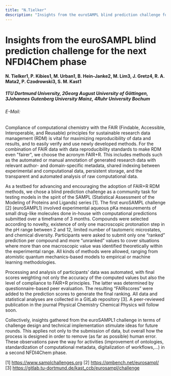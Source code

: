 ```yaml
---
title: "N.Tielker"
description: "Insights from the euroSAMPL blind prediction challenge for the next NFDI4Chem phase"
---
```


# Insights from the euroSAMPL blind prediction challenge for the next NFDI4Chem phase

#### N. Tielker<sus>1<sus>, P. Kibies1, M. Urban1, B. Hein-Janke2, M. Lim3, J. Gretz4, R. A. Mata2,                    P. Czodrowski3, S. M. Kast1


##### <sus>1TU<sus> Dortmund University, 2Georg August University of Göttingen, 3Johannes Gutenberg University Mainz, 4Ruhr University Bochum

###### E-Mail: 

Compliance of computational chemistry with the FAIR (Findable, Accessible, Interoperable, and Reusable) principles for sustainable research data management (RDM) is vital for maximizing reproducibility of data and results, and to easily verify and use newly developed methods. For the combination of FAIR data with data reproducibility standards to make RDM even "fairer", we choose the acronym FAIR+R. This includes methods such as the automated or manual annotation of generated research data with relevant author- and domain-specific metadata, shared indexing between experimental and computational data, persistent storage, and the transparent and automated analysis of raw computational data.

As a testbed for advancing and encouraging the adoption of FAIR+R RDM methods, we chose a blind prediction challenge as a community task for testing models in the spirit of the SAMPL (Statistical Assessment of the Modeling of Proteins and Ligands) series [1]. The first euroSAMPL challenge [2] (euroSAMPL1) involved experimental aqueous pKa measurements of small drug-like molecules done in-house with computational predictions submitted over a timeframe of 3 months. Compounds were selected according to novelty, existence of only one macroscopic protonation step in the pH range between 2 and 12, limited number of tautomeric microstates, and chemical diversity. Participants were asked to submit only one “ranked” prediction per compound and more “unranked” values to cover situations where more than one macroscopic value was identified theoretically within the experimental range. All kinds of methods were allowed, ranging from atomistic quantum mechanics-based models to empirical or machine learning methodologies. 

Processing and analysis of participants’ data was automated, with final scores weighting not only the accuracy of the computed values but also the level of compliance to FAIR+R principles. The latter was determined by questionnaire-based peer evaluation. The resulting “FAIRscores” were added to the prediction scores to generate the final ranking. All data and statistical analyses are collected in a GitLab repository [3]. A peer-reviewed publication in the journal Physical Chemistry Chemical Physics will follow soon.

Collectively, insights gathered from the euroSAMPL1 challenge in terms of challenge design and technical implementation stimulate ideas for future rounds. This applies not only to the submission of data, but overall how the process is designed in order to remove (as far as possible) human error. These observations pave the way for activities (improvement of ontologies, standardization of computational metadata, digitalization of workflows,...) in a second NFDI4Chem phase.

[1]	https://www.samplchallenges.org
[2]	https://qmbench.net/eurosampl/
[3]	https://gitlab.tu-dortmund.de/kast_ccb/eurosampl/challenge
